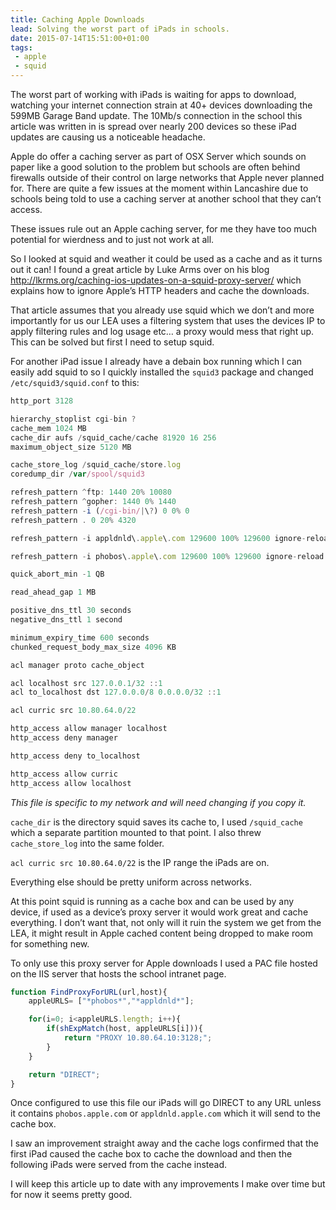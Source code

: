 ```yaml
---
title: Caching Apple Downloads
lead: Solving the worst part of iPads in schools.
date: 2015-07-14T15:51:00+01:00
tags:
 - apple
 - squid
---
```

The worst part of working with iPads is waiting for apps to download, watching your internet connection strain at 40+ devices downloading the 599MB Garage Band update. The 10Mb/s connection in the school this article was written in is spread over nearly 200 devices so these iPad updates are causing us a noticeable headache.

Apple do offer a caching server as part of OSX Server which sounds on paper like a good solution to the problem but schools are often behind firewalls outside of their control on large networks that Apple never planned for. There are quite a few issues at the moment within Lancashire due to schools being told to use a caching server at another school that they can’t access.

These issues rule out an Apple caching server, for me they have too much potential for wierdness and to just not work at all.

So I looked at squid and weather it could be used as a cache and as it turns out it can! I found a great article by Luke Arms over on his blog http://lkrms.org/caching-ios-updates-on-a-squid-proxy-server/ which explains how to ignore Apple’s HTTP headers and cache the downloads.

That article assumes that you already use squid which we don’t and more importantly for us our LEA uses a filtering system that uses the devices IP to apply filtering rules and log usage etc… a proxy would mess that right up. This can be solved but first I need to setup squid.

For another iPad issue I already have a debain box running which I can easily add squid to so I quickly installed the `squid3` package and changed `/etc/squid3/squid.conf` to this:

```js
http_port 3128

hierarchy_stoplist cgi-bin ?
cache_mem 1024 MB
cache_dir aufs /squid_cache/cache 81920 16 256
maximum_object_size 5120 MB

cache_store_log /squid_cache/store.log
coredump_dir /var/spool/squid3

refresh_pattern ^ftp: 1440 20% 10080
refresh_pattern ^gopher: 1440 0% 1440
refresh_pattern -i (/cgi-bin/|\?) 0 0% 0
refresh_pattern . 0 20% 4320

refresh_pattern -i appldnld\.apple\.com 129600 100% 129600 ignore-reload ignore-no-store override-expire override-lastmod ignore-must-revalidate

refresh_pattern -i phobos\.apple\.com 129600 100% 129600 ignore-reload ignore-no-store override-expire override-lastmod ignore-must-revalidate

quick_abort_min -1 QB

read_ahead_gap 1 MB

positive_dns_ttl 30 seconds
negative_dns_ttl 1 second

minimum_expiry_time 600 seconds
chunked_request_body_max_size 4096 KB

acl manager proto cache_object

acl localhost src 127.0.0.1/32 ::1
acl to_localhost dst 127.0.0.0/8 0.0.0.0/32 ::1

acl curric src 10.80.64.0/22

http_access allow manager localhost
http_access deny manager

http_access deny to_localhost

http_access allow curric
http_access allow localhost
```

*This file is specific to my network and will need changing if you copy it.*

`cache_dir` is the directory squid saves its cache to, I used `/squid_cache` which a separate partition mounted to that point. I also threw `cache_store_log` into the same folder.

`acl curric src 10.80.64.0/22` is the IP range the iPads are on.

Everything else should be pretty uniform across networks.

At this point squid is running as a cache box and can be used by any device, if used as a device’s proxy server it would work great and cache everything. I don’t want that, not only will it ruin the system we get from the LEA, it might result in Apple cached content being dropped to make room for something new.

To only use this proxy server for Apple downloads I used a PAC file hosted on the IIS server that hosts the school intranet page.

```javascript
function FindProxyForURL(url,host){
    appleURLS= ["*phobos*","*appldnld*"];

    for(i=0; i<appleURLS.length; i++){
        if(shExpMatch(host, appleURLS[i])){
            return "PROXY 10.80.64.10:3128;";
        }
    }

    return "DIRECT";
}
```

Once configured to use this file our iPads will go DIRECT to any URL unless it contains `phobos.apple.com` or `appldnld.apple.com` which it will send to the cache box.

I saw an improvement straight away and the cache logs confirmed that the first iPad caused the cache box to cache the download and then the following iPads were served from the cache instead.

I will keep this article up to date with any improvements I make over time but for now it seems pretty good.
